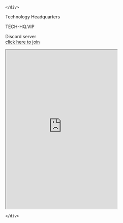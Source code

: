 <!DOCTYPE html>
<html>

<head>
  <meta charset="utf-8">
  <meta name="viewport" content="width=device-width, initial-scale=1.0">
  <title>techhqvip</title>
  <link rel="stylesheet" href="https://stackedit.io/style.css" />
</head>

<body class="stackedit">
  <div class="stackedit__left">
    <div class="stackedit__toc">
      
    </div>
  </div>
  <div class="stackedit__right">
    <div class="stackedit__html">
      <p>Technology Headquarters</p>
<p>TECH-HQ.VIP</p>
<p>Discord server<br>
<a href="https://discord.gg/GVDjBDa">click here to join </a></p>
<iframe width="350" height="500" src="https://discord.com/widget?id=511205633329201152&amp;theme=dark"></iframe>

    </div>
  </div>
</body>

</html>
